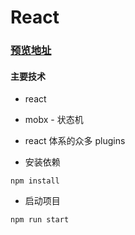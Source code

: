 # React

### [预览地址](https://tonyjiafan-react-app.netlify.com/list)

#### 主要技术

- react
- mobx - 状态机
- react 体系的众多 plugins


- 安装依赖

```
npm install
```

- 启动项目

```
npm run start
```


